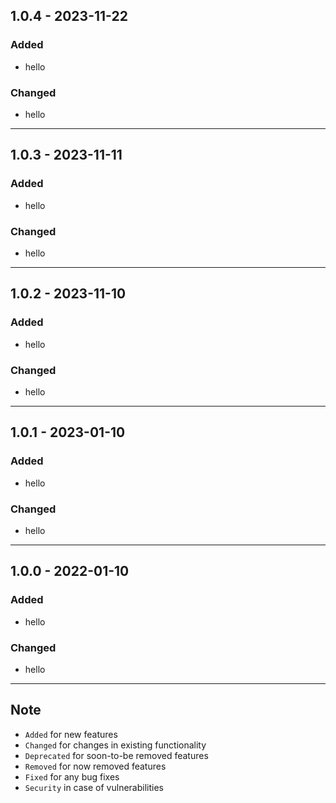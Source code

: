 ## 1.0.4 - 2023-11-22 
### Added

- hello

### Changed

- hello

---
## 1.0.3 - 2023-11-11 
### Added

- hello

### Changed

- hello

---
## 1.0.2 - 2023-11-10 
### Added

- hello

### Changed

- hello

---
## 1.0.1 - 2023-01-10 
### Added

- hello

### Changed

- hello

---

## 1.0.0 - 2022-01-10 
### Added

- hello

### Changed

- hello

---

## Note

- `Added` for new features
- `Changed` for changes in existing functionality
- `Deprecated` for soon-to-be removed features
- `Removed` for now removed features
- `Fixed` for any bug fixes
- `Security` in case of vulnerabilities

